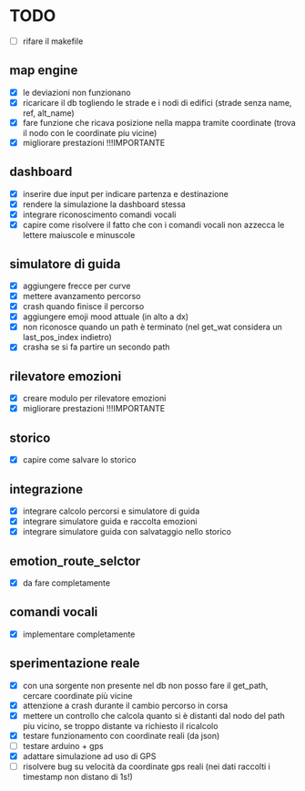 # TODO

* [ ] rifare il makefile

## map engine
* [x] le deviazioni non funzionano
* [x] ricaricare il db togliendo le strade e i nodi di edifici (strade senza name, ref, alt_name)
* [x] fare funzione che ricava posizione nella mappa tramite coordinate (trova il nodo con le coordinate piu vicine)
* [x] migliorare prestazioni !!!IMPORTANTE

## dashboard
* [x] inserire due input per indicare partenza e destinazione
* [x] rendere la simulazione la dashboard stessa
* [x] integrare riconoscimento comandi vocali
* [x] capire come risolvere il fatto che con i comandi vocali non azzecca le lettere maiuscole e minuscole

## simulatore di guida
* [x] aggiungere frecce per curve
* [x] mettere avanzamento percorso
* [x] crash quando finisce il percorso
* [x] aggiungere emoji mood attuale (in alto a dx)
* [x] non riconosce quando un path è terminato (nel get_wat considera un last_pos_index indietro)
* [x] crasha se si fa partire un secondo path

## rilevatore emozioni
* [x] creare modulo per rilevatore emozioni
* [x] migliorare prestazioni !!!IMPORTANTE

## storico
* [x] capire come salvare lo storico

## integrazione
* [x] integrare calcolo percorsi e simulatore di guida
* [x] integrare simulatore guida e raccolta emozioni
* [x] integrare simulatore guida con salvataggio nello storico

## emotion_route_selctor
* [x] da fare completamente

## comandi vocali
* [x] implementare completamente

## sperimentazione reale
* [x] con una sorgente non presente nel db non posso fare il get_path, cercare coordinate più vicine
* [x] attenzione a crash durante il cambio percorso in corsa
* [x] mettere un controllo che calcola quanto si è distanti dal nodo del path piu vicino, se troppo distante va richiesto il ricalcolo 
* [x] testare funzionamento con coordinate reali (da json)
* [ ] testare arduino + gps
* [x] adattare simulazione ad uso di GPS
* [ ] risolvere bug su velocità da coordinate gps reali (nei dati raccolti i timestamp non distano di 1s!)